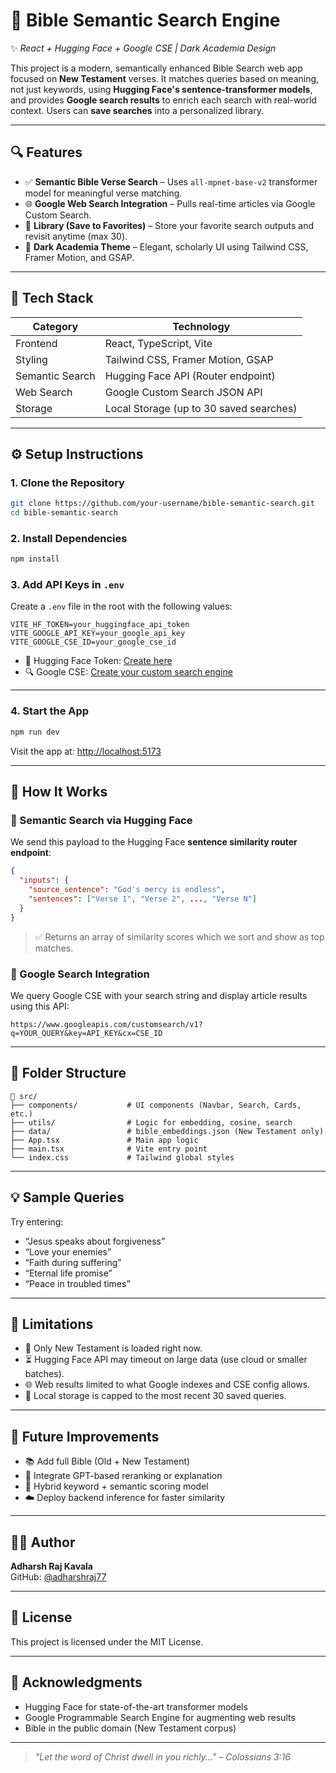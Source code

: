 

# 📖 Bible Semantic Search Engine  
✨ *React + Hugging Face + Google CSE | Dark Academia Design*

This project is a modern, semantically enhanced Bible Search web app focused on **New Testament** verses. It matches queries based on meaning, not just keywords, using **Hugging Face's sentence-transformer models**, and provides **Google search results** to enrich each search with real-world context. Users can **save searches** into a personalized library.

---

## 🔍 Features

- ✅ **Semantic Bible Verse Search** – Uses `all-mpnet-base-v2` transformer model for meaningful verse matching.
- 🌐 **Google Web Search Integration** – Pulls real-time articles via Google Custom Search.
- 💾 **Library (Save to Favorites)** – Store your favorite search outputs and revisit anytime (max 30).
- 🖤 **Dark Academia Theme** – Elegant, scholarly UI using Tailwind CSS, Framer Motion, and GSAP.

---

## 🧱 Tech Stack

| Category         | Technology                                |
|------------------|--------------------------------------------|
| Frontend         | React, TypeScript, Vite                   |
| Styling          | Tailwind CSS, Framer Motion, GSAP        |
| Semantic Search  | Hugging Face API (Router endpoint)        |
| Web Search       | Google Custom Search JSON API             |
| Storage          | Local Storage (up to 30 saved searches)  |

---

## ⚙️ Setup Instructions

### 1. Clone the Repository

```bash
git clone https://github.com/your-username/bible-semantic-search.git
cd bible-semantic-search
```

### 2. Install Dependencies

```bash
npm install
```

### 3. Add API Keys in `.env`

Create a `.env` file in the root with the following values:

```env
VITE_HF_TOKEN=your_huggingface_api_token
VITE_GOOGLE_API_KEY=your_google_api_key
VITE_GOOGLE_CSE_ID=your_google_cse_id
```

- 🔑 Hugging Face Token: [Create here](https://huggingface.co/settings/tokens)
- 🔍 Google CSE: [Create your custom search engine](https://programmablesearchengine.google.com/)

---

### 4. Start the App

```bash
npm run dev
```

Visit the app at: [http://localhost:5173](http://localhost:5173)

---

## 🧠 How It Works

### 🔹 Semantic Search via Hugging Face

We send this payload to the Hugging Face **sentence similarity router endpoint**:

```json
{
  "inputs": {
    "source_sentence": "God's mercy is endless",
    "sentences": ["Verse 1", "Verse 2", ..., "Verse N"]
  }
}
```

> ✅ Returns an array of similarity scores which we sort and show as top matches.

### 🔹 Google Search Integration

We query Google CSE with your search string and display article results using this API:

```
https://www.googleapis.com/customsearch/v1?q=YOUR_QUERY&key=API_KEY&cx=CSE_ID
```

---

## 📂 Folder Structure

```
📁 src/
├── components/           # UI components (Navbar, Search, Cards, etc.)
├── utils/                # Logic for embedding, cosine, search
├── data/                 # bible_embeddings.json (New Testament only)
├── App.tsx               # Main app logic
├── main.tsx              # Vite entry point
└── index.css             # Tailwind global styles
```

---

## 💡 Sample Queries

Try entering:

- “Jesus speaks about forgiveness”
- “Love your enemies”
- “Faith during suffering”
- “Eternal life promise”
- “Peace in troubled times”

---

## 📌 Limitations

- 📖 Only New Testament is loaded right now.
- ⏳ Hugging Face API may timeout on large data (use cloud or smaller batches).
- 🌐 Web results limited to what Google indexes and CSE config allows.
- 💾 Local storage is capped to the most recent 30 saved queries.

---

## 🧪 Future Improvements

- 📚 Add full Bible (Old + New Testament)
- 🧠 Integrate GPT-based reranking or explanation
- 🧭 Hybrid keyword + semantic scoring model
- ☁️ Deploy backend inference for faster similarity

---

## 👨‍💻 Author

**Adharsh Raj Kavala**  
GitHub: [@adharshraj77](https://github.com/adharshraj77)

---

## 📄 License

This project is licensed under the MIT License.

---

## 🙏 Acknowledgments

- Hugging Face for state-of-the-art transformer models
- Google Programmable Search Engine for augmenting web results
- Bible in the public domain (New Testament corpus)

---

> *"Let the word of Christ dwell in you richly..." – Colossians 3:16*
